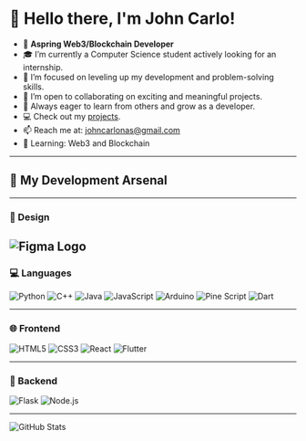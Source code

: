 # 👋 Hello there, I'm John Carlo!
- 🌟 **Aspring Web3/Blockchain Developer**
- 🎓 I’m currently a Computer Science student actively looking for an internship.
- 🌱 I’m focused on leveling up my development and problem-solving skills.
- 🤝 I’m open to collaborating on exciting and meaningful projects.
- 🚀 Always eager to learn from others and grow as a developer.
- 💻 Check out my [projects](https://github.com/johncarlonas?tab=repositories).
- 📫 Reach me at: johncarlonas@gmail.com
- 🚀 Learning: Web3 and Blockchain

---

## 🚀 My Development Arsenal

---

### 🎨 Design
![Figma Logo](https://cdn.worldvectorlogo.com/logos/figma-1.svg)
---

### 💻 Languages
![Python](https://img.shields.io/badge/Python-3776AB?style=for-the-badge&logo=python&logoColor=white)
![C++](https://img.shields.io/badge/C++-00599C?style=for-the-badge&logo=c%2B%2B&logoColor=white)
![Java](https://img.shields.io/badge/Java-007396?style=for-the-badge&logo=java&logoColor=white)
![JavaScript](https://img.shields.io/badge/JavaScript-F7DF1E?style=for-the-badge&logo=javascript&logoColor=black)
![Arduino](https://img.shields.io/badge/Arduino-00979D?style=for-the-badge&logo=arduino&logoColor=white)
![Pine Script](https://img.shields.io/badge/Pine%20Script-43B78D?style=for-the-badge&logo=tradingview&logoColor=white)
![Dart](https://img.shields.io/badge/Dart-0175C2?style=for-the-badge&logo=dart&logoColor=white)

---

### 🌐 Frontend
![HTML5](https://img.shields.io/badge/HTML5-E34F26?style=for-the-badge&logo=html5&logoColor=white)
![CSS3](https://img.shields.io/badge/CSS3-1572B6?style=for-the-badge&logo=css3&logoColor=white)
![React](https://img.shields.io/badge/React-20232A?style=for-the-badge&logo=react&logoColor=61DAFB)
![Flutter](https://img.shields.io/badge/Flutter-02569B?style=for-the-badge&logo=flutter&logoColor=white)

---

### 🧩 Backend  
![Flask](https://img.shields.io/badge/Flask-000000?style=for-the-badge&logo=flask&logoColor=white)
![Node.js](https://img.shields.io/badge/Node.js-339933?style=for-the-badge&logo=node.js&logoColor=white)  

---

![GitHub Stats](https://github-readme-stats.vercel.app/api?username=johncarlonas&show_icons=true&theme=radical)
